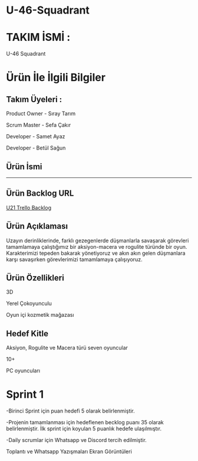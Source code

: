 # U-46-Squadrant

# TAKIM İSMİ :
U-46 Squadrant


# Ürün İle İlgili Bilgiler

## Takım Üyeleri : 
Product Owner - Sıray Tarım 

Scrum Master - Sefa Çakır

Developer - Samet Ayaz 

Developer - Betül Sağun 

## Ürün İsmi
------

## Ürün Backlog URL
[U21 Trello Backlog](https://trello.com/b/b1UZbtqQ/u-46)

## Ürün Açıklaması
Uzayın derinliklerinde, farklı gezegenlerde düşmanlarla savaşarak görevleri tamamlamaya çalıştığımız bir aksiyon-macera ve rogulite türünde bir oyun. Karakterimizi tepeden bakarak yönetiyoruz ve akın akın gelen düşmanlara karşı savaşırken görevlerimizi tamamlamaya çalışıyoruz.

## Ürün Özellikleri
3D

Yerel Çokoyunculu

Oyun içi kozmetik mağazası


## Hedef Kitle
Aksiyon, Rogulite ve Macera türü seven oyuncular

10+

PC oyuncuları



# Sprint 1

-Birinci Sprint için puan hedefi 5 olarak belirlenmiştir.

-Projenin tamamlanması için hedeflenen becklog puanı 35 olarak belirlenmiştir. İlk sprint için koyulan 5 puanlık hedefe ulaşılmıştır.

-Daily scrumlar için Whatsapp ve Discord tercih edilmiştir.

Toplantı ve Whatsapp Yazışmaları Ekran Görüntüleri


